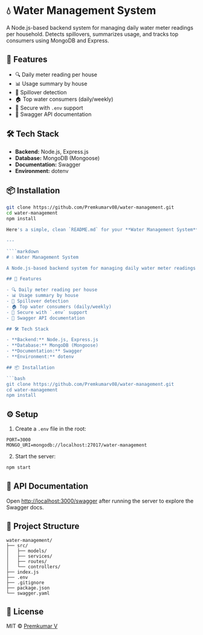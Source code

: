 # 💧 Water Management System

A Node.js-based backend system for managing daily water meter readings per household. Detects spillovers, summarizes usage, and tracks top consumers using MongoDB and Express.

## 🚀 Features

- 🔍 Daily meter reading per house
- 📊 Usage summary by house
- 🚨 Spillover detection
- 🏠 Top water consumers (daily/weekly)
- 🔐 Secure with `.env` support
- 📄 Swagger API documentation

## 🛠️ Tech Stack

- **Backend:** Node.js, Express.js
- **Database:** MongoDB (Mongoose)
- **Documentation:** Swagger
- **Environment:** dotenv

## 📦 Installation

```bash
git clone https://github.com/Premkumarv08/water-management.git
cd water-management
npm install

Here's a simple, clean `README.md` for your **Water Management System** project. You can customize it further based on your exact implementation:

---

````markdown
# 💧 Water Management System

A Node.js-based backend system for managing daily water meter readings per household. Detects spillovers, summarizes usage, and tracks top consumers using MongoDB and Express.

## 🚀 Features

- 🔍 Daily meter reading per house
- 📊 Usage summary by house
- 🚨 Spillover detection
- 🏠 Top water consumers (daily/weekly)
- 🔐 Secure with `.env` support
- 📄 Swagger API documentation

## 🛠️ Tech Stack

- **Backend:** Node.js, Express.js
- **Database:** MongoDB (Mongoose)
- **Documentation:** Swagger
- **Environment:** dotenv

## 📦 Installation

```bash
git clone https://github.com/Premkumarv08/water-management.git
cd water-management
npm install
````

## ⚙️ Setup

1. Create a `.env` file in the root:

```env
PORT=3000
MONGO_URI=mongodb://localhost:27017/water-management
```

2. Start the server:

```bash
npm start
```

## 🧪 API Documentation

Open [http://localhost:3000/swagger](http://localhost:3000/swagger) after running the server to explore the Swagger docs.

## 📁 Project Structure

```
water-management/
├── src/
│   ├── models/
│   ├── services/
│   ├── routes/
│   └── controllers/
├── index.js
├── .env
├── .gitignore
├── package.json
└── swagger.yaml
```

## 📝 License

MIT © [Premkumar V](https://github.com/Premkumarv08)
